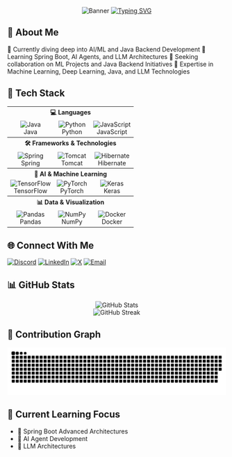 <div align="center">
  
![Banner](https://capsule-render.vercel.app/api?type=waving&color=gradient&height=180&section=header&text=Venkatesh%20Gondu&fontSize=54&animation=fadeIn&fontAlignY=30&desc=AI/ML%20Innovator%20%7C%20Exploring%20Intelligent%20Systems&descAlignY=52&descAlign=50)
[![Typing SVG](https://readme-typing-svg.herokuapp.com?font=Fira+Code&weight=600&size=25&pause=1000&center=true&vCenter=true&random=false&width=600&lines=Curious+About+Emerging+Technologies;Passionate+Knowledge+Seeker;Continuous+Learning+Enthusiast;Bridging+Ideas+and+Innovation;Transforming+Curiosity+into+Impact)](https://git.io/typing-svg)
</div>

## 💫 About Me
🔭 Currently diving deep into AI/ML and Java Backend Development
🌱 Learning Spring Boot, AI Agents, and LLM Architectures
🤝 Seeking collaboration on ML Projects and Java Backend Initiatives
💬 Expertise in Machine Learning, Deep Learning, Java, and LLM Technologies

## 🚀 Tech Stack

<div align="center">
<table>
  <tr>
    <th colspan="3" align="center">💻 Languages</th>
  </tr>
  <tr>
    <td align="center">
      <img src="https://cdn.jsdelivr.net/gh/devicons/devicon/icons/java/java-original.svg" width="50" height="50" alt="Java"/>
      <br>Java
    </td>
    <td align="center">
      <img src="https://cdn.jsdelivr.net/gh/devicons/devicon/icons/python/python-original.svg" width="50" height="50" alt="Python"/>
      <br>Python
    </td>
    <td align="center">
      <img src="https://cdn.jsdelivr.net/gh/devicons/devicon/icons/javascript/javascript-original.svg" width="50" height="50" alt="JavaScript"/>
      <br>JavaScript
    </td>
  </tr>

  <tr>
    <th colspan="3" align="center">🛠️ Frameworks & Technologies</th>
  </tr>
  <tr>
    <td align="center">
      <img src="https://cdn.jsdelivr.net/gh/devicons/devicon/icons/spring/spring-original.svg" width="50" height="50" alt="Spring"/>
      <br>Spring
    </td>
    <td align="center">
      <img src="https://cdn.jsdelivr.net/gh/devicons/devicon/icons/tomcat/tomcat-original.svg" width="50" height="50" alt="Tomcat"/>
      <br>Tomcat
    </td>
    <td align="center">
      <img src="https://cdn.jsdelivr.net/gh/devicons/devicon/icons/hibernate/hibernate-original.svg" width="50" height="50" alt="Hibernate"/>
      <br>Hibernate
    </td>
  </tr>

  <tr>
    <th colspan="3" align="center">🤖 AI & Machine Learning</th>
  </tr>
  <tr>
    <td align="center">
      <img src="https://cdn.jsdelivr.net/gh/devicons/devicon/icons/tensorflow/tensorflow-original.svg" width="50" height="50" alt="TensorFlow"/>
      <br>TensorFlow
    </td>
    <td align="center">
      <img src="https://cdn.jsdelivr.net/gh/devicons/devicon/icons/pytorch/pytorch-original.svg" width="50" height="50" alt="PyTorch"/>
      <br>PyTorch
    </td>
    <td align="center">
      <img src="https://cdn.jsdelivr.net/gh/devicons/devicon/icons/keras/keras-original.svg" width="50" height="50" alt="Keras"/>
      <br>Keras
    </td>
  </tr>

  <tr>
    <th colspan="3" align="center">📊 Data & Visualization</th>
  </tr>
  <tr>
    <td align="center">
      <img src="https://cdn.jsdelivr.net/gh/devicons/devicon/icons/pandas/pandas-original.svg" width="50" height="50" alt="Pandas"/>
      <br>Pandas
    </td>
    <td align="center">
      <img src="https://cdn.jsdelivr.net/gh/devicons/devicon/icons/numpy/numpy-original.svg" width="50" height="50" alt="NumPy"/>
      <br>NumPy
    </td>
    <td align="center">
      <img src="https://cdn.jsdelivr.net/gh/devicons/devicon/icons/docker/docker-original.svg" width="50" height="50" alt="Docker"/>
      <br>Docker
    </td>
  </tr>
</table>
</div>

## 🌐 Connect With Me
[![Discord](https://img.shields.io/badge/Discord-7289DA?style=for-the-badge&logo=discord&logoColor=white)](https://discord.gg/venky_Sur_yed)
[![LinkedIn](https://img.shields.io/badge/LinkedIn-0077B5?style=for-the-badge&logo=linkedin&logoColor=white)](https://linkedin.com/in/venkateshgondu)
[![X](https://img.shields.io/badge/X-000000?style=for-the-badge&logo=x&logoColor=white)](https://x.com/@venky_gondu)
[![Email](https://img.shields.io/badge/Email-D14836?style=for-the-badge&logo=gmail&logoColor=white)](mailto:venkatesh.gondu108@gmail.com)

## 📊 GitHub Stats
<div align="center">
  <img src="https://github-readme-stats.vercel.app/api?username=venky-Gondu&theme=radical&hide_border=false&include_all_commits=false&count_private=false" alt="GitHub Stats"/>
  <br/>
  <img src="https://github-readme-streak-stats.herokuapp.com/?user=venky-Gondu&theme=radical&hide_border=false" alt="GitHub Streak"/>
</div>

## 🐍 Contribution Graph
<div align="center">
  <img src="https://raw.githubusercontent.com/venky-Gondu/venky-Gondu/output/github-contribution-grid-snake.svg" alt="Snake Animation"/>
</div>

## 🌱 Current Learning Focus
- 🚀 Spring Boot Advanced Architectures
- 🤖 AI Agent Development
- 🧠 LLM Architectures
